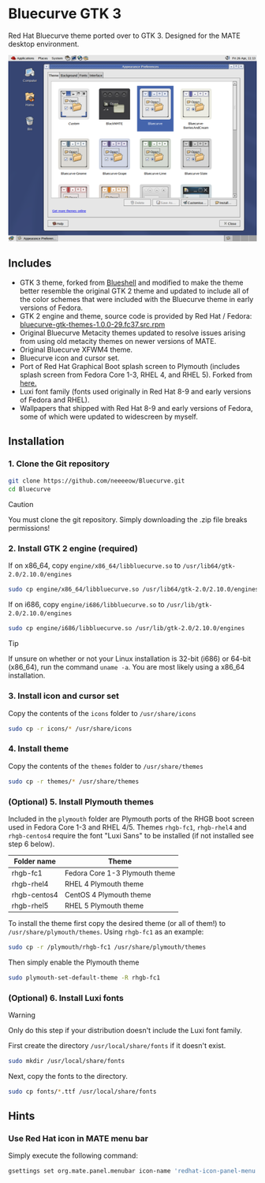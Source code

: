 # Bluecurve GTK 3
Red Hat Bluecurve theme ported over to GTK 3. Designed for the MATE desktop environment.

![screenshot](screenshot.png)
## Includes
- GTK 3 theme, forked from [Blueshell](https://github.com/Rakksor/Blueshell) and modified to make the theme better resemble the original GTK 2 theme and updated to include all of the color schemes that were included with the Bluecurve theme in early versions of Fedora.
- GTK 2 engine and theme, source code is provided by Red Hat / Fedora: [bluecurve-gtk-themes-1.0.0-29.fc37.src.rpm](https://dl.fedoraproject.org/pub/fedora/linux/releases/37/Everything/source/tree/Packages/b/bluecurve-gtk-themes-1.0.0-29.fc37.src.rpm)
- Original Bluecurve Metacity themes updated to resolve issues arising from using old metacity themes on newer versions of MATE.
- Original Bluecurve XFWM4 theme.
- Bluecurve icon and cursor set.
- Port of Red Hat Graphical Boot splash screen to Plymouth (includes splash screen from Fedora Core 1-3, RHEL 4, and RHEL 5). Forked from [here.](https://www.gnome-look.org/p/1656023)
- Luxi font family (fonts used originally in Red Hat 8-9 and early versions of Fedora and RHEL).
- Wallpapers that shipped with Red Hat 8-9 and early versions of Fedora, some of which were updated to widescreen by myself.

## Installation
### 1. Clone the Git repository
```bash
git clone https://github.com/neeeeow/Bluecurve.git
cd Bluecurve
```
> [!CAUTION]
> You must clone the git repository. Simply downloading the .zip file breaks permissions!
### 2. Install GTK 2 engine (required)
If on x86_64, copy `engine/x86_64/libbluecurve.so` to `/usr/lib64/gtk-2.0/2.10.0/engines`
```bash
sudo cp engine/x86_64/libbluecurve.so /usr/lib64/gtk-2.0/2.10.0/engines
```
If on i686, copy `engine/i686/libbluecurve.so` to `/usr/lib/gtk-2.0/2.10.0/engines`
```bash
sudo cp engine/i686/libbluecurve.so /usr/lib/gtk-2.0/2.10.0/engines
```
> [!TIP]
> If unsure on whether or not your Linux installation is 32-bit (i686) or 64-bit (x86_64), run the command `uname -a`. You are most likely using a x86_64 installation.

### 3. Install icon and cursor set
Copy the contents of the `icons` folder to `/usr/share/icons`
```bash
sudo cp -r icons/* /usr/share/icons
```
### 4. Install theme
Copy the contents of the `themes` folder to `/usr/share/themes`
```bash
sudo cp -r themes/* /usr/share/themes
```
### (Optional) 5. Install Plymouth themes
Included in the `plymouth` folder are Plymouth ports of the RHGB boot screen used in Fedora Core 1-3 and RHEL 4/5. Themes `rhgb-fc1`, `rhgb-rhel4` and `rhgb-centos4` require the font "Luxi Sans" to be installed (if not installed see step 6 below).

| Folder name  | Theme |
| ------------- | ------------- |
| rhgb-fc1  | Fedora Core 1-3 Plymouth theme |
| rhgb-rhel4  | RHEL 4 Plymouth theme |
| rhgb-centos4  | CentOS 4 Plymouth theme |
| rhgb-rhel5  | RHEL 5 Plymouth theme |

To install the theme first copy the desired theme (or all of them!) to `/usr/share/plymouth/themes`. Using `rhgb-fc1` as an example:
```bash
sudo cp -r /plymouth/rhgb-fc1 /usr/share/plymouth/themes
```
Then simply enable the Plymouth theme
```bash
sudo plymouth-set-default-theme -R rhgb-fc1
```
### (Optional) 6. Install Luxi fonts
> [!WARNING]
> Only do this step if your distribution doesn't include the Luxi font family.

First create the directory `/usr/local/share/fonts` if it doesn't exist.
```bash
sudo mkdir /usr/local/share/fonts
```
Next, copy the fonts to the directory.
```bash
sudo cp fonts/*.ttf /usr/local/share/fonts
```

## Hints
### Use Red Hat icon in MATE menu bar
Simply execute the following command:
```bash
gsettings set org.mate.panel.menubar icon-name 'redhat-icon-panel-menu'
```
